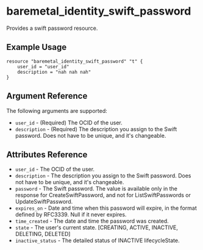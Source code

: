 # baremetal\_identity\_swift\_password

Provides a swift password resource.

## Example Usage

```
resource "baremetal_identity_swift_password" "t" {
    user_id = "user_id"
    description = "nah nah nah"
}
```

## Argument Reference

The following arguments are supported:

* `user_id` - (Required) The OCID of the user.
* `description` - (Required) The description you assign to the Swift password. Does not have to be unique, and it's changeable.

## Attributes Reference
* `user_id` - The OCID of the user.
* `description` - The description you assign to the Swift password. Does not have to be unique, and it's changeable.
* `password` - The Swift password. The value is available only in the response for CreateSwiftPassword, and not for ListSwiftPasswords or UpdateSwiftPassword.
* `expires_on` - Date and time when this password will expire, in the format defined by RFC3339. Null if it never expires.
* `time_created` - The date and time the password was created.
* `state` - The user's current state. [CREATING, ACTIVE, INACTIVE, DELETING, DELETED]
* `inactive_status` - The detailed status of INACTIVE lifecycleState.